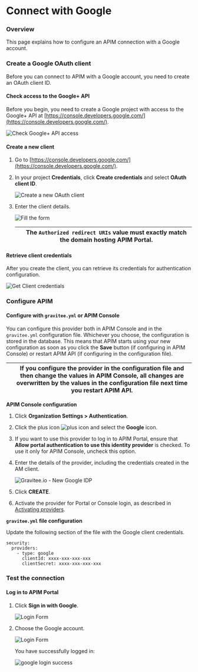 # Connect with Google

### Overview

This page explains how to configure an APIM connection with a Google account.

### Create a Google OAuth client

Before you can connect to APIM with a Google account, you need to create an OAuth client ID.

#### Check access to the Google+ API

Before you begin, you need to create a Google project with access to the Google+ API at [https://console.developers.google.com/](https://console.developers.google.com/).

![Check Google+ API access](https://docs.gravitee.io/images/apim/3.x/installation/authentication/google\_enable\_google+\_api.png)

#### Create a new client

1. Go to [https://console.developers.google.com/](https://console.developers.google.com/).
2.  In your project **Credentials**, click **Create credentials** and select **OAuth client ID**.

    ![Create a new OAuth client](https://docs.gravitee.io/images/apim/3.x/installation/authentication/google\_create\_client.png)
3.  Enter the client details.

    ![Fill the form](https://docs.gravitee.io/images/apim/3.x/installation/authentication/google\_fill\_client\_form.png)

    |   | The `Authorized redirect URIs` value must exactly match the domain hosting APIM Portal. |
    | - | --------------------------------------------------------------------------------------- |

#### Retrieve client credentials

After you create the client, you can retrieve its credentials for authentication configuration.

![Get Client credentials](https://docs.gravitee.io/images/apim/3.x/installation/authentication/google\_client\_credentials.png)

### Configure APIM

#### Configure with `gravitee.yml` or APIM Console

You can configure this provider both in APIM Console and in the `gravitee.yml` configuration file. Whichever you choose, the configuration is stored in the database. This means that APIM starts using your new configuration as soon as you click the **Save** button (if configuring in APIM Console) or restart APIM API (if configuring in the configuration file).

|   | If you configure the provider in the configuration file and then change the values in APIM Console, all changes are overwritten by the values in the configuration file next time you restart APIM API. |
| - | ------------------------------------------------------------------------------------------------------------------------------------------------------------------------------------------------------- |

**APIM Console configuration**

1. Click **Organization Settings > Authentication**.
2. Click the plus icon ![plus icon](https://docs.gravitee.io/images/icons/plus-icon.png) and select the **Google** icon.
3. If you want to use this provider to log in to APIM Portal, ensure that **Allow portal authentication to use this identity provider** is checked. To use it only for APIM Console, uncheck this option.
4.  Enter the details of the provider, including the credentials created in the AM client.

    ![Gravitee.io - New Google IDP](https://docs.gravitee.io/images/apim/3.x/management-api-configuration-idp/new-google.png)
5. Click **CREATE**.
6. Activate the provider for Portal or Console login, as described in [Activating providers](https://docs.gravitee.io/apim/3.x/apim\_installguide\_authentication.html#activating-providers).

**`gravitee.yml` file configuration**

Update the following section of the file with the Google client credentials.

```
security:
  providers:
    - type: google
      clientId: xxxx-xxx-xxx-xxx
      clientSecret: xxxx-xxx-xxx-xxx
```

### Test the connection

#### Log in to APIM Portal

1.  Click **Sign in with Google**.

    ![Login Form](https://docs.gravitee.io/images/apim/3.x/installation/authentication/google\_login\_form.png)
2.  Choose the Google account.

    ![Login Form](https://docs.gravitee.io/images/apim/3.x/installation/authentication/google\_choose\_google\_account.png)

    You have successfully logged in:

    ![google login success](https://docs.gravitee.io/images/apim/3.x/installation/authentication/google\_login\_success.png)
